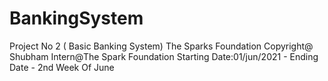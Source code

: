 # BankingSystem
Project No 2 ( Basic Banking System) The Sparks Foundation 
Copyright@ Shubham 
Intern@The Spark Foundation
Starting Date:01/jun/2021 - Ending Date - 2nd Week Of June



